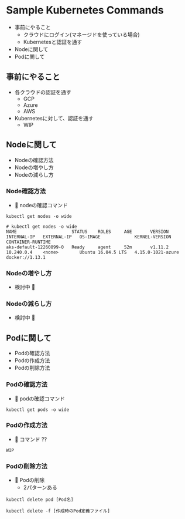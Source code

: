# Sample Kubernetes Commands

+ 事前にやること
    + クラウドにログイン(マネージドを使っている場合)
    + Kubernetesと認証を通す
+ Nodeに関して
+ Podに関して

## 事前にやること

+ 各クラウドの認証を通す
    + GCP
    + Azure
    + AWS
+ Kubernetesに対して、認証を通す
    + WIP

## Nodeに関して

+ Nodeの確認方法
+ Nodeの増やし方
+ Nodeの減らし方

### Node確認方法

+ :whale: nodeの確認コマンド

```
kubectl get nodes -o wide
```
```
# kubectl get nodes -o wide
NAME                     STATUS    ROLES     AGE       VERSION   INTERNAL-IP   EXTERNAL-IP   OS-IMAGE             KERNEL-VERSION      CONTAINER-RUNTIME
aks-default-12260899-0   Ready     agent     52m       v1.11.2   10.240.0.4    <none>        Ubuntu 16.04.5 LTS   4.15.0-1021-azure   docker://1.13.1
```

### Nodeの増やし方

+ 検討中 :bow:

### Nodeの減らし方

+ 検討中 :bow:

## Podに関して

+ Podの確認方法
+ Podの作成方法
+ Podの削除方法

### Podの確認方法

+ :whale: podの確認コマンド

```
kubectl get pods -o wide
```

### Podの作成方法

+ :whale: コマンド ??

```
WIP
```

### Podの削除方法

+ :whale: Podの削除
    + 2パターンある

```
kubectl delete pod [Pod名]
```

```
kubectl delete -f [作成時のPod定義ファイル]
```
